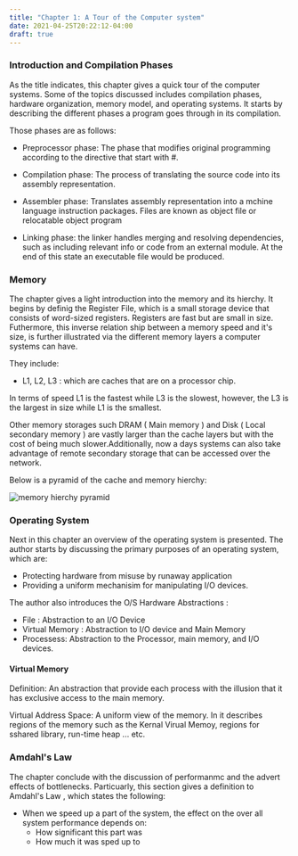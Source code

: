 ```yaml
---
title: "Chapter 1: A Tour of the Computer system"
date: 2021-04-25T20:22:12-04:00
draft: true
---
```


### Introduction and Compilation Phases

As the title indicates, this chapter gives a quick tour of the computer systems. Some of the topics discussed includes compilation phases, hardware organization, memory model, and operating systems. It starts by describing the different phases a program goes through in its compilation. 

Those phases are as follows:

- Preprocessor phase: The phase that modifies original programming according to the directive that start with #.

- Compilation phase: The process of translating the source code into its assembly representation.

- Assembler phase: Translates assembly representation into a mchine language instruction packages. Files are known as object file or relocatable object program

- Linking phase: the linker handles merging and resolving dependencies, such as including relevant info or code from an external module. At the end of this state an executable file would be produced.

### Memory 

The chapter gives a light introduction into the memory and its hierchy. It begins by definig the Register File, which is a small storage device that consists of word-sized registers. Registers are fast but are small in size. Futhermore, this inverse relation ship between a memory speed and it's size, is further illustrated via the different memory layers a computer systems can have. 

They include:
- L1, L2, L3 : which are caches that are on a processor chip.

In terms of speed L1 is the fastest while L3 is the slowest, however, the L3 is the largest in size while L1 is the smallest. 

Other memory storages such DRAM ( Main memory ) and Disk ( Local secondary memory ) are vastly larger than the cache layers but with the cost of being much slower.Additionally, now a days systems can also take advantage of remote secondary storage that can be accessed over the network.

Below is a pyramid of the cache and memory hierchy:

![memory hierchy pyramid](/img/diagrams/memory-hierchy.svg)


### Operating System

Next in this chapter an overview of the operating system is presented. The author starts by discussing the primary purposes of an operating system, which are: 
- Protecting hardware from misuse by runaway application
- Providing a uniform mechanisim for manipulating I/O devices.

The author also introduces the O/S Hardware Abstractions :

- File : Abstraction to an I/O Device
- Virtual Memory : Abstraction to I/O device and Main Memory
- Processess: Abstraction to the Processor, main memory, and I/O devices.

#### Virtual Memory

Definition: An abstraction that provide each process with the illusion that it has exclusive access to the main memory. 

Virtual Address Space: A uniform view of the memory. In it describes regions of the memory such as the Kernal Virual Memoy, regions for sshared library, run-time heap ... etc.


### Amdahl's Law 

The chapter conclude with the discussion of performanmc and the advert effects of bottlenecks. Particuarly, this section gives a definition to Amdahl's Law , which states the following:

- When we speed up a part of the system, the effect on the over all system performance depends on:
    - How significant this part was
    - How much it was sped up to 

